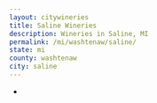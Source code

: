 ```yaml
---
layout: citywineries
title: Saline Wineries
description: Wineries in Saline, MI
permalink: /mi/washtenaw/saline/
state: mi
county: washtenaw
city: saline
---
```

-
